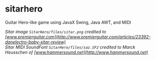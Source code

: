 # sitarhero
Guitar Hero-like game using JavaX Swing, Java AWT, and MIDI  

*Sitar image `SitarHero/files/sitar.png` credited to [www.premierguitar.com](http://www.premierguitar.com/articles/23392-danelectro-baby-sitar-review)*  
*Sitar MIDI SoundFont `SitarHero/files/saz.SF2` credited to Marck Heusschen of [www.hammersound.net](http://www.hammersound.net)*
